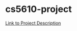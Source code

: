 # cs5610-project

[Link to Project Description](https://docs.google.com/document/d/17fvf-4bdSdeb4EvFxtOIljivLh2UnZLGuHY0_i9RB4g/edit)

